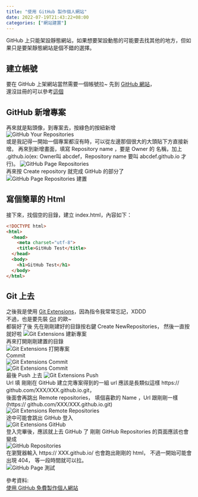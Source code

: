 ```yaml
---
title: "使用 GitHub 製作個人網站"
date: 2022-07-19T21:43:22+08:00
categories: ["網站建置"]
---
```


GitHub 上只能架設靜態網站，如果想要架設動態的可能要去找其他的地方，但如果只是要架靜態網站是個不錯的選擇。

## 建立帳號
要在 GitHub 上架網站當然需要一個帳號拉~ 先到 [GitHub 網站](https://github.com/)，  
還沒註冊的可以參考[這個](/posts/GitHub/Register/)

## GitHub 新增專案
再來就是點頭像，到專案去，按綠色的按紐新增  
![GitHub Your Repositories](/images/GitHub/GitHub_Your_Repositories.jpg "GitHub Your Repositories")  
或是我記得一開始一個專案都沒有時，可以從左邊那個很大的大頭貼下方直接新增。 
再來到新增畫面，填寫 Repository name ，要是 Owner 的 名稱，加上 .github.io(ex: Owner叫 abcdef，Repository name 要叫 abcdef.github.io 才行)。
![GitHub Page Repositories](/images/GitHub/GitHub_Build_Repositories.jpg "GitHub Page Repositories")  
再來按 Create repository 就完成 GitHub 的部分了  
![GitHub Page Repositories 建置](/images/GitHub/GitHub_Build_Repositories_end.jpg "GitHub Page Repositories 建置")  
## 寫個簡單的 Html
接下來，找個空的目錄，建立 index.html，內容如下：
```html
<!DOCTYPE html>
<html>
  <head>
    <meta charset="utf-8">
    <title>GitHub Test</title>
  </head>
  <body>
    <h1>GitHub Test</h1>
  </body>
</html>
```
## Git 上去
之後我是使用 [Git Extensions](http://gitextensions.github.io/)，因為指令我常常忘記，XDDD  
不過，也是要先裝 [Git](https://git-scm.com/downloads) 的歐~  
都裝好了後
先在剛剛建好的目錄按右鍵 Create NewRepositories， 然後一直按就好啦
![Git Extensions 建新專案](/images/Git_Extensions/New_Repositories.jpg "Git Extensions 建新專案")  
再來打開剛剛建置的目錄  
![Git Extensions 打開專案](/images/Git_Extensions/Open_Repositories.jpg "Git Extensions 打開專案")  
Commit  
![Git Extensions Commit](/images/Git_Extensions/Commit.jpg "Git Extensions Commit")  
![Git Extensions Commit](/images/Git_Extensions/Commit2.jpg "Git Extensions Commit")  
最後 Push 上去
![Git Extensions Push](/images/Git_Extensions/Push.jpg "Git Extensions Push")  
Url 填 剛剛在 GitHub 建立完專案得到的一組 url 應該是長類似這樣 https:// github.com/XXX/XXX.github.io.git，  
後面會再跳出 Remote repositories， 填個喜歡的 Name ，Url 跟剛剛一樣(https:// github.com/XXX/XXX.github.io.git)  
![Git Extensions Remote Repositories](/images/Git_Extensions/Remote_Repositories.jpg "Git Extensions Remote Repositories")  
途中可能會跳出 GitHub 登入  
![Git Extensions GitHub](/images/GitHub/Git_Extension_GitHub.jpg "Git Extensions GitHub")  
登入完畢後，應該就上去 GitHub 了
剛剛 GitHub Repositories 的頁面應該也會變成   
![GitHub Repositories](/images/GitHub/GitHub_Repositories.jpg "GitHub Repositories")  
在瀏覽器輸入 https:// XXX.github.io/ 也會跑出剛剛的 html， 不過一開始可能會出現 404， 等一段時間就可以拉。  
![GitHub Page 測試](/images/GitHub/GitHub_Page_Test.jpg "GitHub Page 測試") 

參考資料:  
[使用 GitHub 免費製作個人網站](https://gitbook.tw/chapters/github/using-github-pages)
